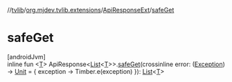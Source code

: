 //[tvlib](../../../index.md)/[org.mjdev.tvlib.extensions](../index.md)/[ApiResponseExt](index.md)/[safeGet](safe-get.md)

# safeGet

[androidJvm]\
inline fun &lt;[T](safe-get.md)&gt; ApiResponse&lt;[List](https://kotlinlang.org/api/latest/jvm/stdlib/kotlin.collections/-list/index.html)&lt;[T](safe-get.md)&gt;&gt;.[safeGet](safe-get.md)(crossinline error: ([Exception](https://kotlinlang.org/api/latest/jvm/stdlib/kotlin/-exception/index.html)) -&gt; [Unit](https://kotlinlang.org/api/latest/jvm/stdlib/kotlin/-unit/index.html) = { exception -&gt;
            Timber.e(exception)
        }): [List](https://kotlinlang.org/api/latest/jvm/stdlib/kotlin.collections/-list/index.html)&lt;[T](safe-get.md)&gt;

